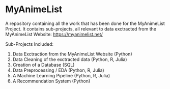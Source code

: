 # MyAnimeList
A repository containing all the work that has been done for the MyAnimeList Project. It contains sub-projects, all relevant to data exctracted from the MyAnimeList Website: https://myanimelist.net/

Sub-Projects Included:
1) Data Exctraction from the MyAnimeList Website (Python)
2) Data Cleaning of the exctracted data (Python, R, Julia)
3) Creation of a Database (SQL)
4) Data Preprocessing / EDA (Python, R, Julia)
5) A Machine Learning Pipeline (Python, R, Julia)
6) A Recommendation System (Python)
